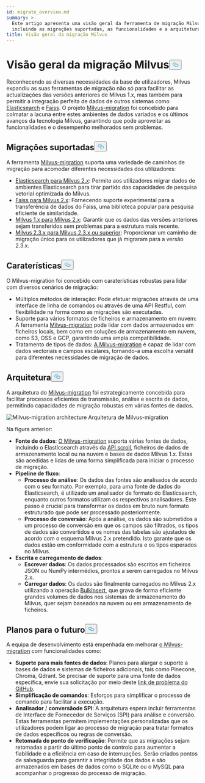 ```yaml
---
id: migrate_overview.md
summary: >-
  Este artigo apresenta uma visão geral da ferramenta de migração Milvus,
  incluindo as migrações suportadas, as funcionalidades e a arquitetura.
title: Visão geral da migração Milvus
---
```

<h1 id="Milvus-Migration-Overview" class="common-anchor-header">Visão geral da migração Milvus<button data-href="#Milvus-Migration-Overview" class="anchor-icon" translate="no">
      <svg translate="no"
        aria-hidden="true"
        focusable="false"
        height="20"
        version="1.1"
        viewBox="0 0 16 16"
        width="16"
      >
        <path
          fill="#0092E4"
          fill-rule="evenodd"
          d="M4 9h1v1H4c-1.5 0-3-1.69-3-3.5S2.55 3 4 3h4c1.45 0 3 1.69 3 3.5 0 1.41-.91 2.72-2 3.25V8.59c.58-.45 1-1.27 1-2.09C10 5.22 8.98 4 8 4H4c-.98 0-2 1.22-2 2.5S3 9 4 9zm9-3h-1v1h1c1 0 2 1.22 2 2.5S13.98 12 13 12H9c-.98 0-2-1.22-2-2.5 0-.83.42-1.64 1-2.09V6.25c-1.09.53-2 1.84-2 3.25C6 11.31 7.55 13 9 13h4c1.45 0 3-1.69 3-3.5S14.5 6 13 6z"
        ></path>
      </svg>
    </button></h1><p>Reconhecendo as diversas necessidades da base de utilizadores, Milvus expandiu as suas ferramentas de migração não só para facilitar as actualizações das versões anteriores de Milvus 1.x, mas também para permitir a integração perfeita de dados de outros sistemas como <a href="https://www.elastic.co/guide/en/elasticsearch/reference/current/elasticsearch-intro.html">Elasticsearch</a> e <a href="https://github.com/facebookresearch/faiss">Faiss</a>. O projeto <a href="https://github.com/zilliztech/milvus-migration">Milvus-migration</a> foi concebido para colmatar a lacuna entre estes ambientes de dados variados e os últimos avanços da tecnologia Milvus, garantindo que pode aproveitar as funcionalidades e o desempenho melhorados sem problemas.</p>
<h2 id="Supported-migrations" class="common-anchor-header">Migrações suportadas<button data-href="#Supported-migrations" class="anchor-icon" translate="no">
      <svg translate="no"
        aria-hidden="true"
        focusable="false"
        height="20"
        version="1.1"
        viewBox="0 0 16 16"
        width="16"
      >
        <path
          fill="#0092E4"
          fill-rule="evenodd"
          d="M4 9h1v1H4c-1.5 0-3-1.69-3-3.5S2.55 3 4 3h4c1.45 0 3 1.69 3 3.5 0 1.41-.91 2.72-2 3.25V8.59c.58-.45 1-1.27 1-2.09C10 5.22 8.98 4 8 4H4c-.98 0-2 1.22-2 2.5S3 9 4 9zm9-3h-1v1h1c1 0 2 1.22 2 2.5S13.98 12 13 12H9c-.98 0-2-1.22-2-2.5 0-.83.42-1.64 1-2.09V6.25c-1.09.53-2 1.84-2 3.25C6 11.31 7.55 13 9 13h4c1.45 0 3-1.69 3-3.5S14.5 6 13 6z"
        ></path>
      </svg>
    </button></h2><p>A ferramenta <a href="https://github.com/zilliztech/milvus-migration">Milvus-migration</a> suporta uma variedade de caminhos de migração para acomodar diferentes necessidades dos utilizadores:</p>
<ul>
<li><a href="/docs/pt/es2m.md">Elasticsearch para Milvus 2.x</a>: Permite aos utilizadores migrar dados de ambientes Elasticsearch para tirar partido das capacidades de pesquisa vetorial optimizada do Milvus.</li>
<li><a href="/docs/pt/f2m.md">Faiss para Milvus 2.x</a>: Fornecendo suporte experimental para a transferência de dados do Faiss, uma biblioteca popular para pesquisa eficiente de similaridade.</li>
<li><a href="/docs/pt/m2m.md">Milvus 1.x para Milvus 2.x</a>: Garantir que os dados das versões anteriores sejam transferidos sem problemas para a estrutura mais recente.</li>
<li><a href="/docs/pt/from-m2x.md">Milvus 2.3.x para Milvus 2.3.x ou superior</a>: Proporcionar um caminho de migração único para os utilizadores que já migraram para a versão 2.3.x.</li>
</ul>
<h2 id="Features" class="common-anchor-header">Caraterísticas<button data-href="#Features" class="anchor-icon" translate="no">
      <svg translate="no"
        aria-hidden="true"
        focusable="false"
        height="20"
        version="1.1"
        viewBox="0 0 16 16"
        width="16"
      >
        <path
          fill="#0092E4"
          fill-rule="evenodd"
          d="M4 9h1v1H4c-1.5 0-3-1.69-3-3.5S2.55 3 4 3h4c1.45 0 3 1.69 3 3.5 0 1.41-.91 2.72-2 3.25V8.59c.58-.45 1-1.27 1-2.09C10 5.22 8.98 4 8 4H4c-.98 0-2 1.22-2 2.5S3 9 4 9zm9-3h-1v1h1c1 0 2 1.22 2 2.5S13.98 12 13 12H9c-.98 0-2-1.22-2-2.5 0-.83.42-1.64 1-2.09V6.25c-1.09.53-2 1.84-2 3.25C6 11.31 7.55 13 9 13h4c1.45 0 3-1.69 3-3.5S14.5 6 13 6z"
        ></path>
      </svg>
    </button></h2><p>O Milvus-migration foi concebido com caraterísticas robustas para lidar com diversos cenários de migração:</p>
<ul>
<li>Múltiplos métodos de interação: Pode efetuar migrações através de uma interface de linha de comandos ou através de uma API Restful, com flexibilidade na forma como as migrações são executadas.</li>
<li>Suporte para vários formatos de ficheiros e armazenamento em nuvem: A ferramenta <a href="https://github.com/zilliztech/milvus-migration">Milvus-migration</a> pode lidar com dados armazenados em ficheiros locais, bem como em soluções de armazenamento em nuvem, como S3, OSS e GCP, garantindo uma ampla compatibilidade.</li>
<li>Tratamento de tipos de dados: <a href="https://github.com/zilliztech/milvus-migration">A Milvus-migration</a> é capaz de lidar com dados vectoriais e campos escalares, tornando-a uma escolha versátil para diferentes necessidades de migração de dados.</li>
</ul>
<h2 id="Architecture" class="common-anchor-header">Arquitetura<button data-href="#Architecture" class="anchor-icon" translate="no">
      <svg translate="no"
        aria-hidden="true"
        focusable="false"
        height="20"
        version="1.1"
        viewBox="0 0 16 16"
        width="16"
      >
        <path
          fill="#0092E4"
          fill-rule="evenodd"
          d="M4 9h1v1H4c-1.5 0-3-1.69-3-3.5S2.55 3 4 3h4c1.45 0 3 1.69 3 3.5 0 1.41-.91 2.72-2 3.25V8.59c.58-.45 1-1.27 1-2.09C10 5.22 8.98 4 8 4H4c-.98 0-2 1.22-2 2.5S3 9 4 9zm9-3h-1v1h1c1 0 2 1.22 2 2.5S13.98 12 13 12H9c-.98 0-2-1.22-2-2.5 0-.83.42-1.64 1-2.09V6.25c-1.09.53-2 1.84-2 3.25C6 11.31 7.55 13 9 13h4c1.45 0 3-1.69 3-3.5S14.5 6 13 6z"
        ></path>
      </svg>
    </button></h2><p>A arquitetura do <a href="https://github.com/zilliztech/milvus-migration">Milvus-migration</a> foi estrategicamente concebida para facilitar processos eficientes de transmissão, análise e escrita de dados, permitindo capacidades de migração robustas em várias fontes de dados.</p>
<p>
  
   <span class="img-wrapper"> <img translate="no" src="/docs/v2.4.x/assets/milvus-migration-architecture.jpeg" alt="Milvus-migration architecture" class="doc-image" id="milvus-migration-architecture" />
   </span> <span class="img-wrapper"> <span>Arquitetura de Milvus-migration</span> </span></p>
<p>Na figura anterior:</p>
<ul>
<li><strong>Fonte de dados</strong>: <a href="https://github.com/zilliztech/milvus-migration">O Milvus-migration</a> suporta várias fontes de dados, incluindo o Elasticsearch através da <a href="https://www.elastic.co/guide/en/elasticsearch/reference/current/scroll-api.html">API scroll</a>, ficheiros de dados de armazenamento local ou na nuvem e bases de dados Milvus 1.x. Estas são acedidas e lidas de uma forma simplificada para iniciar o processo de migração.</li>
<li><strong>Pipeline de fluxo</strong>:<ul>
<li><strong>Processo de análise</strong>: Os dados das fontes são analisados de acordo com o seu formato. Por exemplo, para uma fonte de dados do Elasticsearch, é utilizado um analisador de formato do Elasticsearch, enquanto outros formatos utilizam os respectivos analisadores. Este passo é crucial para transformar os dados em bruto num formato estruturado que pode ser processado posteriormente.</li>
<li><strong>Processo de conversão</strong>: Após a análise, os dados são submetidos a um processo de conversão em que os campos são filtrados, os tipos de dados são convertidos e os nomes das tabelas são ajustados de acordo com o esquema Milvus 2.x pretendido. Isto garante que os dados estão em conformidade com a estrutura e os tipos esperados no Milvus.</li>
</ul></li>
<li><strong>Escrita e carregamento de dados</strong>:<ul>
<li><strong>Escrever dados</strong>: Os dados processados são escritos em ficheiros JSON ou NumPy intermédios, prontos a serem carregados no Milvus 2.x.</li>
<li><strong>Carregar dados</strong>: Os dados são finalmente carregados no Milvus 2.x utilizando a operação <a href="https://milvus.io/api-reference/pymilvus/v2.4.x/ORM/utility/do_bulk_insert.md">BulkInsert</a>, que grava de forma eficiente grandes volumes de dados nos sistemas de armazenamento do Milvus, quer sejam baseados na nuvem ou em armazenamento de ficheiros.</li>
</ul></li>
</ul>
<h2 id="Future-plans" class="common-anchor-header">Planos para o futuro<button data-href="#Future-plans" class="anchor-icon" translate="no">
      <svg translate="no"
        aria-hidden="true"
        focusable="false"
        height="20"
        version="1.1"
        viewBox="0 0 16 16"
        width="16"
      >
        <path
          fill="#0092E4"
          fill-rule="evenodd"
          d="M4 9h1v1H4c-1.5 0-3-1.69-3-3.5S2.55 3 4 3h4c1.45 0 3 1.69 3 3.5 0 1.41-.91 2.72-2 3.25V8.59c.58-.45 1-1.27 1-2.09C10 5.22 8.98 4 8 4H4c-.98 0-2 1.22-2 2.5S3 9 4 9zm9-3h-1v1h1c1 0 2 1.22 2 2.5S13.98 12 13 12H9c-.98 0-2-1.22-2-2.5 0-.83.42-1.64 1-2.09V6.25c-1.09.53-2 1.84-2 3.25C6 11.31 7.55 13 9 13h4c1.45 0 3-1.69 3-3.5S14.5 6 13 6z"
        ></path>
      </svg>
    </button></h2><p>A equipa de desenvolvimento está empenhada em melhorar <a href="https://github.com/zilliztech/milvus-migration">o Milvus-migration</a> com funcionalidades como:</p>
<ul>
<li><strong>Suporte para mais fontes de dados</strong>: Planos para alargar o suporte a bases de dados e sistemas de ficheiros adicionais, tais como Pinecone, Chroma, Qdrant. Se precisar de suporte para uma fonte de dados específica, envie sua solicitação por meio deste <a href="https://github.com/zilliztech/milvus-migration/issues">link de problema do GitHub</a>.</li>
<li><strong>Simplificação de comandos</strong>: Esforços para simplificar o processo de comando para facilitar a execução.</li>
<li><strong>Analisador</strong> / <strong>conversão</strong><strong>de SPI</strong>: A arquitetura espera incluir ferramentas de Interface de Fornecedor de Serviços (SPI) para análise e conversão. Estas ferramentas permitem implementações personalizadas que os utilizadores podem ligar ao processo de migração para tratar formatos de dados específicos ou regras de conversão.</li>
<li><strong>Retomada do ponto de verificação</strong>: Permite que as migrações sejam retomadas a partir do último ponto de controlo para aumentar a fiabilidade e a eficiência em caso de interrupções. Serão criados pontos de salvaguarda para garantir a integridade dos dados e são armazenados em bases de dados como o SQLite ou o MySQL para acompanhar o progresso do processo de migração.</li>
</ul>

